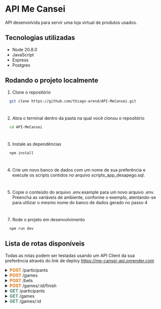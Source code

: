 
# API Me Cansei

API desenvolvida para servir uma loja virtual de produtos usados.

## Tecnologias utilizadas
* Node 20.8.0
* JavaScript
* Express
* Postgres

## Rodando o projeto localmente

1. Clone o repositório

```bash
  git clone https://github.com/thiago-arend/API-MeCansei.git
```

#

2. Abra o terminal dentro da pasta na qual você clonou o repositório

```bash
  cd API-MeCansei
```

#

3. Instale as dependências

```bash
  npm install
```

#

4. Crie um novo banco de dados com um nome de sua preferência e execute os scripts contidos no arquivo scripts_app_desapego.sql.

#

5. Copie o conteúdo do arquivo .env.example para um novo arquivo .env. Preencha as variáveis de ambiente, conforme o exemplo, atentando-se para utilizar o mesmo nome do banco de dados gerado no passo 4

#
7. Rode o projeto em desenvolvimento

```bash
  npm run dev
```


## Lista de rotas disponíveis

Todas as rotas podem ser testadas usando um API Client da sua preferência através do link de deploy https://me-cansei-api.onrender.com

<details>
<summary>
<b><font color="#D9730D">POST</font></b><font> /participants
</summary>
<br>

* Creates a participant with specified balance
#
* Input:
```typescript
{
	name: string;
	balance: number; // represented in cents (e.g. 1000 cents = $10.00)
}
```
#
* Output: object representing created participant
```typescript
{
	id: number;
	name: string;
	balance: number;
    createdAt: string;
	updatedAt: string;
}
```
#
* Rules
  * Name must be unique, otherwise you'll receive <font color="red">409 (Conflict Error)</font>.
  * Balance must be inputed in cents (e.g. 1000 cents = $10.00).
  * Balance must not be less than $10.00 (1000 cents), otherwise you'll receive <font color="red">400 (Bad Request Error)</font>.
</details>

<details>
<summary> 
<b><font color="#D9730D">POST</font></b><font> /games 
</summary>
<br>

* Creates an open game with score 0x0.
#
* Input:

```typescript
{
	homeTeamName: string;
	awayTeamName: string;
}
```
#
* Output: object representing created game

```typescript
{
	id: number;
	createdAt: string;
	updatedAt: string;
	homeTeamName: string;
	awayTeamName: string;
	homeTeamScore: number; // initialy 0
	awayTeamScore: number; // initialy 0
	isFinished: boolean; // initialy false
}
```

#
* Rules
  * Team names must be different, otherwise you'll receive <font color="red">400 (Bad Request)</font>.
</details>

<details>
<summary> 
<b><font color="#D9730D">POST</font></b><font> /bets 
</summary>
<br>

* Register a bet from a participant in a specific game. The bet amount is immediately deducted from the participant's balance.
#
* Input:

```typescript
{ 
	homeTeamScore: number;
	awayTeamScore: number; 
	amountBet: number; // represented in cents (e.g. $10.00 = 1000)
	gameId: number; 
	participantId: number;
}
```
#
* Output: object representing created bet

```typescript
{
	id: number;
	createdAt: string;
	updatedAt: string;
	homeTeamScore: number;
	awayTeamScore: number;
	amountBet: number; // represented in cents (e.g. $10.00 = 1000)
	gameId: number; 
	participantId: number;
	status: string; // may be PENDING, WON or LOST
	amountWon: number || null; // null while bet is PENDING; number if bet has WON or LOST status, with amount won represented in cents
}
```
#
* Rules
  * Game and participant's id must exist, otherwise you'll get <font color="red">404 (Not Found)</font>.
  * Game cannot bet already finished by the time you create a bet, otherwise you'll get <font color="red">403 (Forbidden)</font>.
  * Bet amount must not be greater than participant's balance, otherwise you'll receive <font color="red">403 (Forbidden)</font>.
  * Bet amount must not be lesser than $1.00 (100), otherwise you'll receive <font color="red">403 (Forbidden)</font>.  

</details>

<details>
<summary> 
<b><font color="#D9730D">POST</font></b><font> /games/:id/finish 
</summary>
<br>

* Finishes a game and consequently update all bets linked to it, calculating the amount won in each one and updating the balance of the winning participants.
#
* Input: game final score

```typescript
{
	homeTeamScore: number;
	awayTeamScore: number;
}
```
#
* Output: updated game object

```typescript
{
	id: number;
	createdAt: string;
	updatedAt: string;
	homeTeamName: string;
	awayTeamName: string;
	homeTeamScore: number;
	awayTeamScore: number;
	isFinished: boolean; // will be set to true
}
```
#
* Rules
  * Game's id must be valid (integer equal or greater to 1), otherwise you'll get <font color="red">400 (Bad Request)</font>.
  * Game's id must exist, otherwise you'll get <font color="red">404 (Not Found)</font>.
  * You must not finish a game that has been already finished, otherwise you'll get <font color="red">403 (Forbidden)</font>.
</details>

<details>
<summary> 
<b><font color="#448375">GET</font></b><font> /participants 
</summary>
<br>

* Returns all participants and their respective balances.
#
* Output: array containing all participants

```typescript
[
	{
		id: number;
		createdAt: string;
		updatedAt: string;
		name: string;
		balance: number; // represented in cents (e.g. $10.00 = 1000)
	}, 
	{...}
]
```
</details>

<details>
<summary> 
<b><font color="#448375">GET</font></b><font> /games 
</summary>
<br>

* Returns all registered games.
#
* Output: array containing all games

```typescript
[
	{
		id: number;
		createdAt: string;
		updatedAt: string;
		homeTeamName: string;
		awayTeamName: string;
		homeTeamScore: number;
		awayTeamScore: number;
		isFinished: boolean;
	},
	{...}
]
```
</details>

<details>
<summary> 
<b><font color="#448375">GET</font></b><font> /games/:id 
</summary>
<br>

* Returns the data for a game along with the bets linked to it.
#
* Output: object representing a game and an array containing all bet linked to it

```typescript
{
	id: number;
	createdAt: string;
	updatedAt: string;
	homeTeamName: string;
	awayTeamName: string;
	homeTeamScore: number;
	awayTeamScore: number;
	isFinished: boolean;
	bets: {
		id: number;
		createdAt: string;
		updatedAt: string;
		homeTeamScore: number;
		awayTeamScore: number;
		amountBet: number; // represented in cents (e.g. $10.00 = 1000)
		gameId: number; 
		participantId: number;
		status: string; // may be PENDING, WON or LOST
		amountWon: number || null; // null while bet is PENDING; number if bet has WON or LOST status, with amount won represented in cents
	}[]
}
```

#
* Rules
  * Game's id must be valid (integer equal or greater to 1), otherwise you'll get <font color="red">400 (Bad Request)</font>.
  * Game's id must exist, otherwise you'll get <font color="red">404 (Not Found)</font>.
</details>